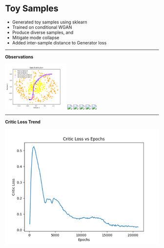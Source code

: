 # Toy Samples
* Generated toy samples using sklearn
* Trained on conditional WGAN
* Produce diverse samples, and
* Mitigate mode collapse
* Added inter-sample distance to Generator loss
---

**Observations**
<p float="left">
<img src="images/gen_6000.png" width="200" />
<img src="/images/gen_9000.png" width="200" />
<img src="/images/gen_12000.png"width="200" />
<img src="/images/gen_15000.png"width="200" />
<img src="/images/gen_18000.png"width="200" />
<img src="/images/gen_21000.png"width="200" /></p>

---

**Critic Loss Trend**
<p float="left">
<img src="Toy%20Samples/critic_loss.png" width="608" /></p>
